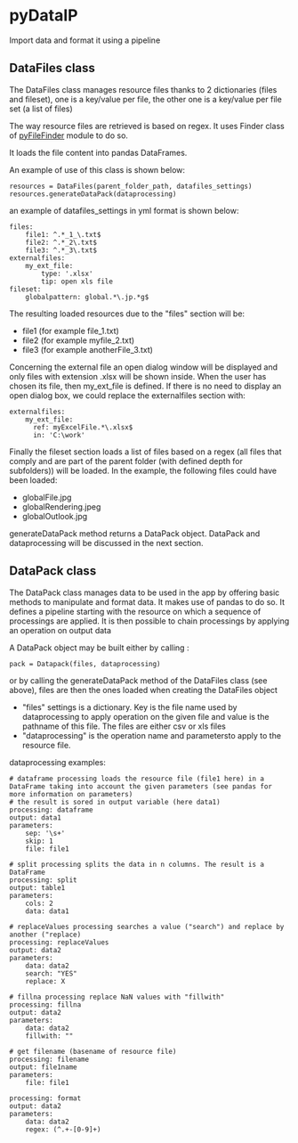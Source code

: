 # pyDataIP
Import data and format it using a pipeline

## DataFiles class
The DataFiles class manages resource files thanks to 2 dictionaries (files and fileset), one is a key/value per file, 
the other one is a key/value per file set (a list of files)

The way resource files are retrieved is based on regex. It uses Finder class of [pyFileFinder](https://pypi.org/project/pyFileFinder/) module to do so.

It loads the file content into pandas DataFrames.

An example of use of this class is shown below:

    resources = DataFiles(parent_folder_path, datafiles_settings)
    resources.generateDataPack(dataprocessing)

an example of datafiles_settings in yml format is shown below:

    files:
        file1: ^.*_1_\.txt$
        file2: ^.*_2\.txt$
        file3: ^.*_3\.txt$
    externalfiles:
        my_ext_file: 
            type: '.xlsx'
            tip: open xls file
    fileset:
        globalpattern: global.*\.jp.*g$
            

The resulting loaded resources due to the "files" section will be:
- file1 (for example file_1.txt)
- file2 (for example myfile_2.txt)
- file3 (for example anotherFile_3.txt)

Concerning the external file an open dialog window will be displayed and only files with extension .xlsx will be shown inside.
When the user has chosen its file, then my_ext_file is defined.
If there is no need to display an open dialog box, we could replace the externalfiles section with:

    externalfiles:
        my_ext_file: 
          ref: myExcelFile.*\.xlsx$
          in: 'C:\work'

Finally the fileset section loads a list of files based on a regex (all files that comply and are part of the parent folder (with defined depth for subfolders)) will be loaded.
In the example, the following files could have been loaded:
- globalFile.jpg
- globalRendering.jpeg
- globalOutlook.jpg

generateDataPack method returns a DataPack object. DataPack and dataprocessing will be discussed in the next section.

## DataPack class
The DataPack class manages data to be used in the app by offering basic methods to manipulate and format data. It makes use of pandas to do so.
It defines a pipeline starting with the resource on which a sequence of processings are applied.
It is then possible to chain processings by applying an operation on output data

A DataPack object may be built either by calling :

    pack = Datapack(files, dataprocessing)

or by calling the generateDataPack method of the DataFiles class (see above), files are then the ones loaded when creating the DataFiles object

- "files" settings is a dictionary. Key is the file name used by dataprocessing to apply operation on the given file and value is the pathname of this file. The files are either csv or xls files
- "dataprocessing" is the operation name and parametersto apply to the resource file. 

dataprocessing examples: 

    # dataframe processing loads the resource file (file1 here) in a DataFrame taking into account the given parameters (see pandas for more information on parameters)
    # the result is sored in output variable (here data1)
    processing: dataframe
    output: data1
    parameters:
        sep: '\s+' 
        skip: 1 
        file: file1

    # split processing splits the data in n columns. The result is a DataFrame
    processing: split
    output: table1
    parameters:
        cols: 2
        data: data1

    # replaceValues processing searches a value ("search") and replace by another ("replace)
    processing: replaceValues
    output: data2
    parameters:
        data: data2
        search: "YES"
        replace: X

    # fillna processing replace NaN values with "fillwith"
    processing: fillna
    output: data2
    parameters:
        data: data2
        fillwith: ""

    # get filename (basename of resource file)
    processing: filename
    output: file1name
    parameters:
        file: file1

    processing: format
    output: data2
    parameters:
        data: data2
        regex: (^.+-[0-9]+)